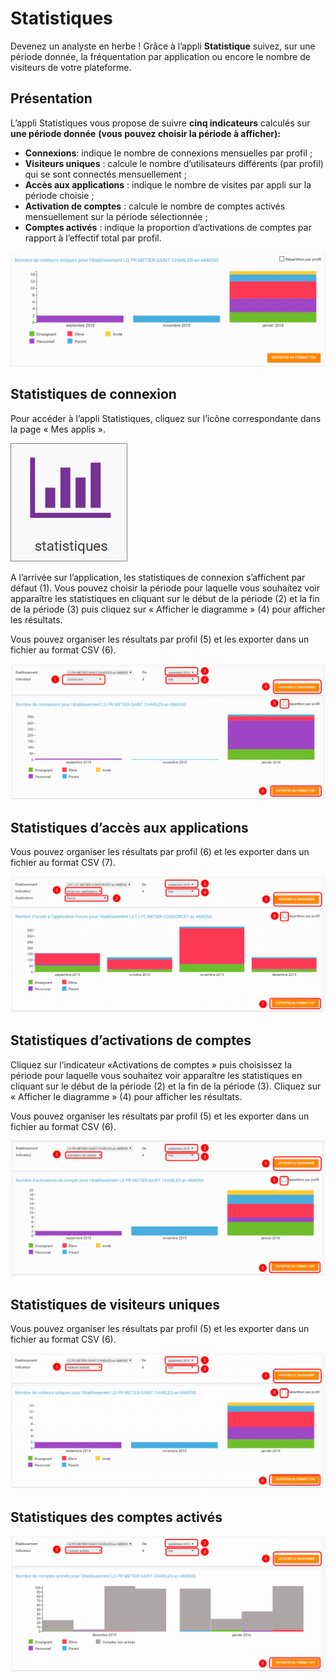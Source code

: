 # Statistiques

Devenez un analyste en herbe ! Grâce à l’appli **Statistique** suivez, sur une période donnée, la fréquentation par application ou encore le nombre de visiteurs de votre plateforme.

## Présentation

L’appli Statistiques vous propose de suivre **cinq indicateurs** calculés sur **une période donnée** **\(vous pouvez choisir la période à afficher\):**

* **Connexions**: indique le nombre de connexions mensuelles par profil ;
* **Visiteurs uniques** : calcule le nombre d’utilisateurs différents \(par profil\) qui se sont connectés mensuellement ;
* **Accès aux applications** : indique le nombre de visites par appli sur la période choisie ;
* **Activation de comptes** : calcule le nombre de comptes activés mensuellement sur la période sélectionnée ;
* **Comptes activés** : indique la proportion d’activations de comptes par rapport à l’effectif total par profil.

![](.gitbook/assets/stat-presentation-1024x372%20%281%29.png)

## Statistiques de connexion

Pour accéder à l’appli Statistiques, cliquez sur l’icône correspondante dans la page « Mes applis ».

![](.gitbook/assets/s2%20%282%29.png)

A l’arrivée sur l’application, les statistiques de connexion s’affichent par défaut \(1\). Vous pouvez choisir la période pour laquelle vous souhaitez voir apparaître les statistiques en cliquant sur le début de la période \(2\) et la fin de la période \(3\) puis cliquez sur « Afficher le diagramme » \(4\) pour afficher les résultats.

Vous pouvez organiser les résultats par profil \(5\) et les exporter dans un fichier au format CSV \(6\).

![](.gitbook/assets/stat-21-1024x442.png)

## Statistiques d’accès aux applications

Vous pouvez organiser les résultats par profil \(6\) et les exporter dans un fichier au format CSV \(7\).

![](.gitbook/assets/stat-3-1024x443.png)

## Statistiques d’activations de comptes

Cliquez sur l’indicateur «Activations de comptes » puis choisissez la période pour laquelle vous souhaitez voir apparaître les statistiques en cliquant sur le début de la période \(2\) et la fin de la période \(3\). Cliquez sur « Afficher le diagramme » \(4\) pour afficher les résultats.

Vous pouvez organiser les résultats par profil \(5\) et les exporter dans un fichier au format CSV \(6\).

![](.gitbook/assets/stat-4-1024x442%20%281%29.png)

## Statistiques de visiteurs uniques

Vous pouvez organiser les résultats par profil \(5\) et les exporter dans un fichier au format CSV \(6\).

![](.gitbook/assets/stat-5-1024x441.png)

## Statistiques des comptes activés

![](.gitbook/assets/stat-61.png)

